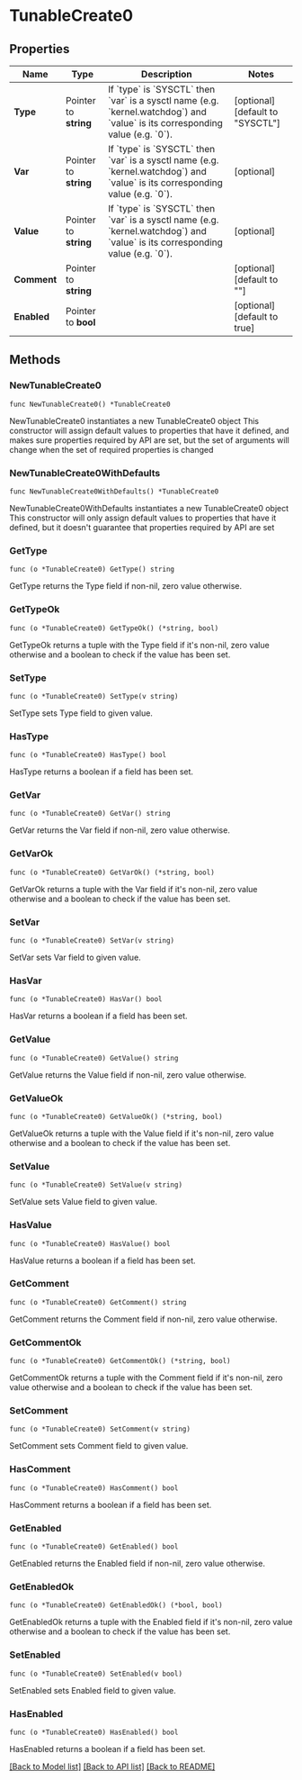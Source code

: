 # TunableCreate0

## Properties

Name | Type | Description | Notes
------------ | ------------- | ------------- | -------------
**Type** | Pointer to **string** | If &#x60;type&#x60; is &#x60;SYSCTL&#x60; then &#x60;var&#x60; is a sysctl name (e.g. &#x60;kernel.watchdog&#x60;) and &#x60;value&#x60; is its corresponding value (e.g. &#x60;0&#x60;). | [optional] [default to "SYSCTL"]
**Var** | Pointer to **string** | If &#x60;type&#x60; is &#x60;SYSCTL&#x60; then &#x60;var&#x60; is a sysctl name (e.g. &#x60;kernel.watchdog&#x60;) and &#x60;value&#x60; is its corresponding value (e.g. &#x60;0&#x60;). | [optional] 
**Value** | Pointer to **string** | If &#x60;type&#x60; is &#x60;SYSCTL&#x60; then &#x60;var&#x60; is a sysctl name (e.g. &#x60;kernel.watchdog&#x60;) and &#x60;value&#x60; is its corresponding value (e.g. &#x60;0&#x60;). | [optional] 
**Comment** | Pointer to **string** |  | [optional] [default to ""]
**Enabled** | Pointer to **bool** |  | [optional] [default to true]

## Methods

### NewTunableCreate0

`func NewTunableCreate0() *TunableCreate0`

NewTunableCreate0 instantiates a new TunableCreate0 object
This constructor will assign default values to properties that have it defined,
and makes sure properties required by API are set, but the set of arguments
will change when the set of required properties is changed

### NewTunableCreate0WithDefaults

`func NewTunableCreate0WithDefaults() *TunableCreate0`

NewTunableCreate0WithDefaults instantiates a new TunableCreate0 object
This constructor will only assign default values to properties that have it defined,
but it doesn't guarantee that properties required by API are set

### GetType

`func (o *TunableCreate0) GetType() string`

GetType returns the Type field if non-nil, zero value otherwise.

### GetTypeOk

`func (o *TunableCreate0) GetTypeOk() (*string, bool)`

GetTypeOk returns a tuple with the Type field if it's non-nil, zero value otherwise
and a boolean to check if the value has been set.

### SetType

`func (o *TunableCreate0) SetType(v string)`

SetType sets Type field to given value.

### HasType

`func (o *TunableCreate0) HasType() bool`

HasType returns a boolean if a field has been set.

### GetVar

`func (o *TunableCreate0) GetVar() string`

GetVar returns the Var field if non-nil, zero value otherwise.

### GetVarOk

`func (o *TunableCreate0) GetVarOk() (*string, bool)`

GetVarOk returns a tuple with the Var field if it's non-nil, zero value otherwise
and a boolean to check if the value has been set.

### SetVar

`func (o *TunableCreate0) SetVar(v string)`

SetVar sets Var field to given value.

### HasVar

`func (o *TunableCreate0) HasVar() bool`

HasVar returns a boolean if a field has been set.

### GetValue

`func (o *TunableCreate0) GetValue() string`

GetValue returns the Value field if non-nil, zero value otherwise.

### GetValueOk

`func (o *TunableCreate0) GetValueOk() (*string, bool)`

GetValueOk returns a tuple with the Value field if it's non-nil, zero value otherwise
and a boolean to check if the value has been set.

### SetValue

`func (o *TunableCreate0) SetValue(v string)`

SetValue sets Value field to given value.

### HasValue

`func (o *TunableCreate0) HasValue() bool`

HasValue returns a boolean if a field has been set.

### GetComment

`func (o *TunableCreate0) GetComment() string`

GetComment returns the Comment field if non-nil, zero value otherwise.

### GetCommentOk

`func (o *TunableCreate0) GetCommentOk() (*string, bool)`

GetCommentOk returns a tuple with the Comment field if it's non-nil, zero value otherwise
and a boolean to check if the value has been set.

### SetComment

`func (o *TunableCreate0) SetComment(v string)`

SetComment sets Comment field to given value.

### HasComment

`func (o *TunableCreate0) HasComment() bool`

HasComment returns a boolean if a field has been set.

### GetEnabled

`func (o *TunableCreate0) GetEnabled() bool`

GetEnabled returns the Enabled field if non-nil, zero value otherwise.

### GetEnabledOk

`func (o *TunableCreate0) GetEnabledOk() (*bool, bool)`

GetEnabledOk returns a tuple with the Enabled field if it's non-nil, zero value otherwise
and a boolean to check if the value has been set.

### SetEnabled

`func (o *TunableCreate0) SetEnabled(v bool)`

SetEnabled sets Enabled field to given value.

### HasEnabled

`func (o *TunableCreate0) HasEnabled() bool`

HasEnabled returns a boolean if a field has been set.


[[Back to Model list]](../README.md#documentation-for-models) [[Back to API list]](../README.md#documentation-for-api-endpoints) [[Back to README]](../README.md)



